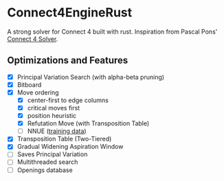# Connect4EngineRust
A strong solver for Connect 4 built with rust. Inspiration from Pascal Pons' [Connect 4 Solver](https://github.com/PascalPons/connect4).

## Optimizations and Features
- [x] Principal Variation Search (with alpha-beta pruning)
- [x] Bitboard
- [x] Move ordering
    - [x]  center-first to edge columns
    - [x]  critical moves first
    - [x]  position heuristic
    - [x] Refutation Move (with Transposition Table)
    - [ ] NNUE ([training data](https://github.com/MetriC-DT/Connect4EngineRust/releases/tag/DB-v1))
- [x] Transposition Table (Two-Tiered)
- [x] Gradual Widening Aspiration Window
- [ ] Saves Principal Variation
- [ ] Multithreaded search
- [ ] Openings database
